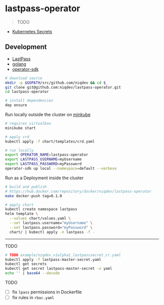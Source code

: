 # lastpass-operator

> TODO

* [Kubernetes Secrets](https://kubernetes.io/docs/concepts/configuration/secret)

## Development

* [LastPass](doc/lastpass.md)
* [golang](doc/golang.md)
* [operator-sdk](doc/operator.md)

```bash
# download source
mkdir -p $GOPATH/src/github.com/niqdev && cd $_
git clone git@github.com:niqdev/lastpass-operator.git
cd lastpass-operator

# install dependencies
dep ensure
```

Run locally outside the cluster on [minkube](https://github.com/kubernetes/minikube)
```bash
# requires virtualbox
minikube start

# apply crd
kubectl apply -f chart/templates/crd.yaml

# run locally
export OPERATOR_NAME=lastpass-operator
export LASTPASS_USERNAME=myUsername
export LASTPASS_PASSWORD=myPassword
operator-sdk up local --namespace=default --verbose
```

Run as a Deployment inside the cluster
```bash
# build and publish
# https://hub.docker.com/repository/docker/niqdev/lastpass-operator
make docker-push tag=0.1.0

# apply chart
kubectl create namespace lastpass
helm template \
  --values chart/values.yaml \
  --set lastpass.username="myUsername" \
  --set lastpass.password="myPassword" \
  chart/ | kubectl apply -n lastpass -f -
```

---

TODO

```bash
# TODO example/niqdev_v1alpha1_lastpasssecret_cr.yaml
kubectl apply -f lastpass-master-secret.yaml
kubectl get secrets
kubectl get secret lastpass-master-secret -o yaml
echo '' | base64 --decode
```

TODO
* [ ] fix `lpass` permissions in Dockerfile
* [ ] fix rules in `rbac.yaml`
